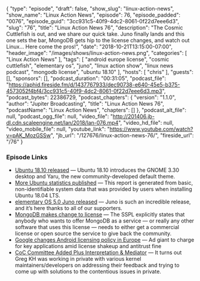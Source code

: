 {
  "type": "episode",
  "draft": false,
  "show_slug": "linux-action-news",
  "show_name": "Linux Action News",
  "episode": 76,
  "episode_padded": "0076",
  "episode_guid": "3cc931c5-40f9-4dc2-8061-0f22d7eee6d3",
  "slug": "76",
  "title": "Linux Action News 76",
  "description": "The Cosmic Cuttlefish is out, and we share our quick take. Juno finally lands and this one sets the bar, MongoDB gets hip to the license changes, and watch out Linux... Here come the pros!",
  "date": "2018-10-21T13:15:00-07:00",
  "header_image": "/images/shows/linux-action-news.png",
  "categories": [
    "Linux Action News"
  ],
  "tags": [
    "android europe license",
    "cosmic cuttlefish",
    "elementary os",
    "juno",
    "linux action show",
    "linux news podcast",
    "mongodb license",
    "ubuntu 18.10"
  ],
  "hosts": [
    "chris"
  ],
  "guests": [],
  "sponsors": [],
  "podcast_duration": "00:31:05",
  "podcast_file": "https://aphid.fireside.fm/d/1437767933/dec90738-e640-45e5-b375-4573052f4bf4/3cc931c5-40f9-4dc2-8061-0f22d7eee6d3.mp3",
  "podcast_bytes": 22386729,
  "podcast_chapters": {
    "version": "1.1.0",
    "author": "Jupiter Broadcasting",
    "title": "Linux Action News 76",
    "podcastName": "Linux Action News",
    "chapters": []
  },
  "podcast_alt_file": null,
  "podcast_ogg_file": null,
  "video_file": "http://201406.jb-dl.cdn.scaleengine.net/lan/2018/lan-076.mp4",
  "video_hd_file": null,
  "video_mobile_file": null,
  "youtube_link": "https://www.youtube.com/watch?v=pAK_MozGSSw",
  "jb_url": "/127676/linux-action-news-76/",
  "fireside_url": "/76"
}


### Episode Links

  * [Ubuntu 18.10 released](https://blog.ubuntu.com/2018/10/18/ubuntu-18-10multi-cloudnew-desktop-theme-enhanced-snap-integration "Ubuntu 18.10 released") — Ubuntu 18.10 introduces the GNOME 3.30 desktop and Yaru, the new community-developed default theme. 
  * [More Ubuntu statistics published](https://www.ubuntu.com/desktop/statistics "More Ubuntu statistics published") — This report is generated from basic, non-identifiable system data that was provided by users when installing Ubuntu 18.04 LTS.
  * [elementary OS 5.0 Juno released](https://medium.com/elementaryos/elementary-os-5-juno-is-here-471dfdedc7b3 "elementary OS 5.0 Juno released") — Juno is such an incredible release, and it’s here thanks to all of our supporters. 
  * [MongoDB makes change to license](https://techcrunch.com/2018/10/16/mongodb-switches-up-its-open-source-license/ "MongoDB makes change to license") — The SSPL explicitly states that anybody who wants to offer MongoDB as a service — or really any other software that uses this license — needs to either get a commercial license or open source the service to give back the community.
  * [Google changes Android licensing policy in Europe](https://www.theregister.co.uk/2018/10/17/google_android_licencing_eu/ "Google changes Android licensing policy in Europe") — Ad giant to charge for key applications amid license shakeup and antitrust fine
  * [CoC Committee Added Plus Interpretation & Mediator](https://www.phoronix.com/scan.php?page=news_item&px=Linux-CoC-Greg-KH-Revised "CoC Committee Added Plus Interpretation & Mediator") — It turns out Greg KH was working in private with various kernel maintainers/developers on addressing their feedback and trying to come up with solutions to the contentious issues in private.


